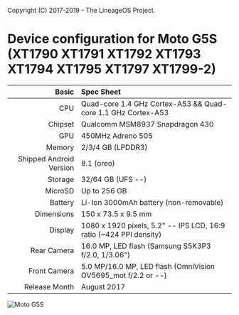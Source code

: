 Copyright (C) 2017-2019 - The LineageOS Project.

Device configuration for Moto G5S (XT1790 XT1791 XT1792 XT1793 XT1794 XT1795 XT1797 XT1799-2)
===========================================
Basic   | Spec Sheet
-------:|:-------------------------
CPU     | Quad-core 1.4 GHz Cortex-A53 && Quad-core 1.1 GHz Cortex-A53
Chipset | Qualcomm MSM8937 Snapdragon 430
GPU     | 450MHz Adreno 505
Memory  | 2/3/4 GB (LPDDR3)
Shipped Android Version | 8.1 (oreo)
Storage | 32/64 GB (UFS --)
MicroSD | Up to 256 GB
Battery | Li-Ion 3000mAh battery (non-removable)
Dimensions | 150 x 73.5 x 9.5 mm
Display | 1080 x 1920 pixels, 5.2" -- IPS LCD, 16:9 ratio (~424 PPI density)
Rear Camera  | 16.0 MP, LED flash (Samsung S5K3P3 f/2.0, 1/3.06")
Front Camera | 5.0 MP/16.0 MP, LED flash (OmniVision OV5695_mot f/2.2 or --<!--Need XT1799-2 camera details-->)
Release Month | August 2017

![Moto G5S](https://cdn2.gsmarena.com/vv/pics/motorola/motorola-moto-g5s-2.jpg "Moto G5S")

<!-- Display | 1440 x 2560 pixels, 5.7" LTPS IPS LCD, 16:9 ratio (~515 PPI density)-->

<!-- Places with -- are needed information yet to be inputed-->
